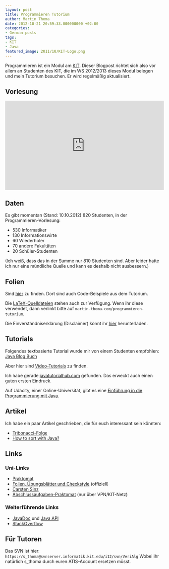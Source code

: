 ```yaml
---
layout: post
title: Programmieren Tutorium
author: Martin Thoma
date: 2012-10-21 20:59:33.000000000 +02:00
categories:
- German posts
tags:
- KIT
- Java
featured_image: 2011/10/KIT-Logo.png
---
```

<div class="info">Programmieren ist ein Modul am <a href="http://de.wikipedia.org/wiki/Karlsruher_Institut_f%C3%BCr_Technologie">KIT</a>. Dieser Blogpost richtet sich also vor allem an Studenten des KIT, die im WS 2012/2013 dieses Modul belegen und mein Tutorium besuchen. Er wird regelm&auml;&szlig;ig aktualisiert.</div>

<h2>Vorlesung</h2>
<iframe width="512" height="288" src="http://www.youtube.com/embed/videoseries?list=PL22ZNLSohCREsVdSWmjbuST0ba64OctHk&amp;hl=en_US" frameborder="0" allowfullscreen></iframe>

<h2>Daten</h2>
Es gibt momentan (Stand: 10.10.2012) 820 Studenten, in der Programmieren-Vorlesung:
<ul>
 <li>530 Informatiker</li>
 <li>130 Informationswirte</li>
 <li>60 Wiederholer</li>
 <li>70 andere Fakult&auml;ten</li>
 <li>20 Sch&uuml;ler-Studenten</li>
</ul>

(Ich wei&szlig;, dass das in der Summe nur 810 Studenten sind. Aber leider hatte ich nur eine m&uuml;ndliche Quelle und kann es deshalb nicht ausbessern.)

<h2>Folien</h2>
Sind <a href="https://github.com/MartinThoma/prog-ws1213">hier</a> zu finden. Dort sind auch Code-Beispiele aus dem Tutorium.

Die <a href="https://github.com/MartinThoma/LaTeX-examples/tree/master/presentations/Programmieren-Tutorium">LaTeX-Quelldateien</a> stehen auch zur Verf&uuml;gung. Wenn ihr diese verwendet, dann verlinkt bitte auf <code>martin-thoma.com/programmieren-tutorium</code>.

Die Einverst&auml;ndniserkl&auml;rung (Disclaimer) k&ouml;nnt ihr <a href="https://github.com/MartinThoma/prog-ws1213/blob/master/Dokumente/2012-10-15_Einverst%C3%A4ndniserklaerung.pdf?raw=true">hier</a> herunterladen.

<h2>Tutorials</h2>
Folgendes textbasierte Tutorial wurde mir von einem Studenten empfohlen: <a href="http://www.java-blog-buch.de/inhaltsverzeichnis/">Java Blog Buch</a>

Aber hier sind <a href="../learning-java/">Video-Tutorials</a> zu finden.

Ich habe gerade <a href="http://www.javatutorialhub.com/java-platform.html">javatutorialhub.com</a> gefunden. Das erweckt auch einen guten ersten Eindruck.

Auf Udacity, einer Online-Universit&auml;t, gibt es eine <a href="https://www.udacity.com/course/cs046">Einf&uuml;hrung in die Programmierung mit Java</a>. 

<h2>Artikel</h2>
Ich habe ein paar Artikel geschrieben, die f&uuml;r euch interessant sein k&ouml;nnten:

<ul>
  <li><a href="../tribonacci-folge/">Tribonacci-Folge</a></li>
  <li><a href="../how-to-sort-with-java/">How to sort with Java?</a></li>
</ul>

<h2>Links</h2>
<h3>Uni-Links</h3>
<ul>
  <li><a href="https://praktomat.info.uni-karlsruhe.de/">Praktomat</a></li>
  <li><a href="http://baldur.iti.uka.de/programmieren/">Folien, &Uuml;bungsbl&auml;tter und Checkstyle</a> (offiziell)</li>
  <li><a href="http://verialg.iti.kit.edu/english/583.php">Carsten Sinz</a></li>
  <li><a href="https://praktomat.info.uni-karlsruhe.de/praktomat_2012_WS_Abschluss">Abschlussaufgaben-Praktomat</a> (nur &uuml;ber VPN/KIT-Netz)</li>
</ul>

<h3>Weiterf&uuml;hrende Links</h3>
<ul>
  <li><a href="http://docs.oracle.com/javase/7/docs/">JavaDoc</a> und <a href="http://docs.oracle.com/javase/7/docs/api/">Java API</a></li>
  <li><a href="http://stackoverflow.com/">StackOverflow</a></li>
</ul>

<h2>F&uuml;r Tutoren</h2>
Das SVN ist hier:
<code>https://s_thoma@svnserver.informatik.kit.edu/i12/svn/VeriAlg</code>
Wobei ihr nat&uuml;rlich s_thoma durch euren ATIS-Account ersetzen m&uuml;sst.
